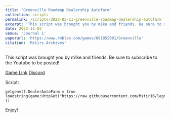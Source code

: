 ```yaml
---
title: "Greenville Roadmap Dealership Autofarm"
collection: scripts
permalink: /scripts/2022-03-11-greenville-roadmap-dealership-autofarm
excerpt: 'This script was brought you by m1ke and friends. Be sure to subscribe to the Youtube to be posted!'
date: 2022-11-03
venue: 'Journal 1'
paperurl: 'https://www.roblox.com/games/891852901/Greenville'
citation: 'Mstirs Archives'
---
```

This script was brought you by m1ke and friends. Be sure to subscribe to the Youtube to be posted!

[Game Link](https://www.roblox.com/games/891852901/Greenville)
[Discord](https://discord.gg/y7H2qGmNKd)


Script:

    getgenv().DealerAutoFarm = true
    loadstring(game:HttpGet("https://raw.githubusercontent.com/Mstir16/legocheats/main/archive/Greenville/Roadmap%20Dealership%20Autofarm"))()

Enjoy!
